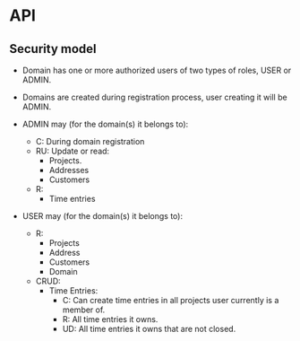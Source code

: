 # API

## Security model

* Domain has one or more authorized users of two types of roles, USER or ADMIN.
* Domains are created during registration process, user creating it will be ADMIN.

* ADMIN may (for the domain(s) it belongs to):
    * C: During domain registration
    * RU: Update or read:
        * Projects.
        * Addresses
        * Customers
    * R:
        * Time entries
        
* USER may (for the domain(s) it belongs to):
    * R:
        * Projects
        * Address
        * Customers
        * Domain
    * CRUD:
        * Time Entries: 
            * C: Can create time entries in all projects user currently is a member of.
            * R: All time entries it owns.
            * UD: All time entries it owns that are not closed.
            
     
 
